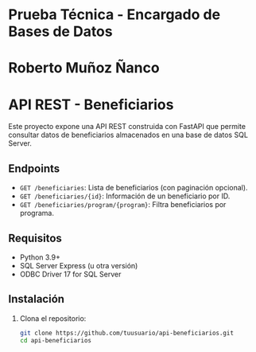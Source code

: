 # Prueba Técnica - Encargado de Bases de Datos
# Roberto Muñoz Ñanco

# API REST - Beneficiarios

Este proyecto expone una API REST construida con FastAPI que permite consultar datos de beneficiarios almacenados en una base de datos SQL Server.

## Endpoints

- `GET /beneficiaries`: Lista de beneficiarios (con paginación opcional).
- `GET /beneficiaries/{id}`: Información de un beneficiario por ID.
- `GET /beneficiaries/program/{program}`: Filtra beneficiarios por programa.

## Requisitos

- Python 3.9+
- SQL Server Express (u otra versión)
- ODBC Driver 17 for SQL Server

## Instalación

1. Clona el repositorio:
   ```bash
   git clone https://github.com/tuusuario/api-beneficiarios.git
   cd api-beneficiarios
